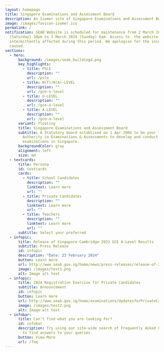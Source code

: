 ```yaml
---
layout: homepage
title: Singapore Examinations and Assessment Board
description: An Isomer site of Singapore Examinations and Assessment Board
image: /images/favicon-isomer.ico
permalink: /
notification: SEAB Website is scheduled for maintenance from 2 March 2024
  (Saturday) 10pm to 3 March 2024 (Sunday) 6am. Access to  the website will be
  intermittently affected during this period. We apologise for the inconvenience
  caused.
sections:
  - hero:
      background: /images/seab_building4.png
      key_highlights:
        - title: PSLE
          description: ""
          url: /psle
        - title: N(T)/N(A)-LEVEL
          description: ""
          url: /gce-n-level
        - title: O-LEVEL
          description: ""
          url: /gce-o-level
        - title: A-LEVEL
          description: ""
          url: /gce-a-level
      variant: floating
      title: Singapore Examinations and Assessment Board
      subtitle: A Statutory board establised on 1 Apr 2004 to be your Trusted
        Authority in Examinations & Assessments to develop and conduct national
        examinations in Singapore.
      backgroundColor: gray
      alignment: left
      size: md
  - textcards:
      title: Persona
      id: textcards
      cards:
        - title: School Candidates
          description: ""
          linktext: Learn more
          url: ""
        - title: Private Candidates
          description: ""
          linktext: Learn more
          url: ""
        - title: Teachers
          description: ""
          linktext: Learn more
          url: ""
      subtitle: Select your preferred
  - infopic:
      title: Release of Singapore-Cambridge 2023 GCE A-Level Results
      subtitle: Press Release
      id: infopic
      description: "Date: 23 February 2024"
      button: Learn more
      url: http://www.seab.gov.sg/home/news/press-releases/release-of-2023-singapore-cambridge-gce-a-level-examination-results-on-23-february-2024
      image: /images/test1.png
      alt: Image alt text
  - infopic:
      title: 2024 Registration Exercise for Private Candidates
      subtitle: Announcement
      id: infopic
      button: Learn more
      url: http://www.seab.gov.sg/home/examinations/UpdatesforPrivateCandidates
      image: /images/test2.png
      alt: Image alt text
  - infobar:
      title: Can't find what you are looking for?
      id: infobar
      description: Try using our site-wide search of Frequently Asked Questions (FAQs)
        to find answers to your queries.
      button: View More
      url: /faq
---
```

